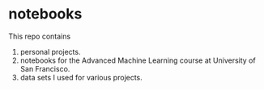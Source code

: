 # notebooks
This repo contains
1. personal projects.
1. notebooks for the Advanced Machine Learning course at University of San Francisco.
2. data sets I used for various projects.
